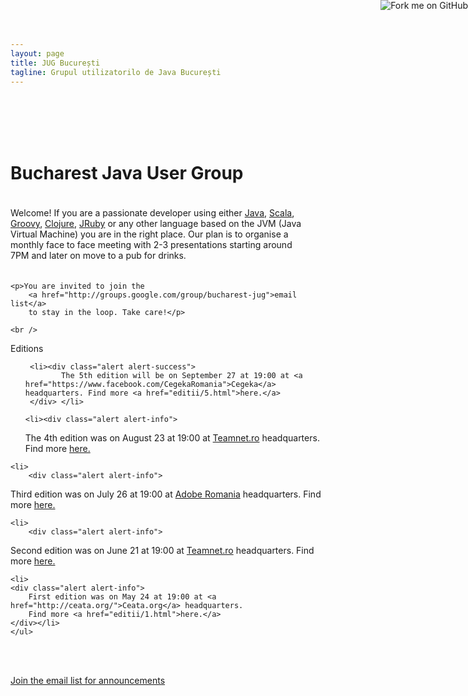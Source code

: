 ```yaml
---
layout: page
title: JUG București
tagline: Grupul utilizatorilo de Java București
---
```


<a href="https://github.com/bucharest-jug"><img style="position: absolute; top: 0; right: 0; border: 0;" src="https://s3.amazonaws.com/github/ribbons/forkme_right_red_aa0000.png" alt="Fork me on GitHub"></a>

  <div class="row">
  <br /><br /><br /><br />
  <div class="hero-unit">
    <h1>Bucharest Java User Group</h1>
    <p style="padding: 20px;padding-left: 0px;">Welcome! If you are a passionate developer using
    either <a href="http://www.java.com/en/">Java</a>, <a href="http://www.scala-lang.org/">Scala</a>,
    <a href="http://groovy.codehaus.org/">Groovy</a>,
    <a href="http://clojure.org/">Clojure</a>,
    <a href="http://jruby.org/">JRuby</a> or any other language based on the JVM (Java Virtual Machine)
    you are in the right place. Our plan is to organise a monthly face to face meeting
    with 2-3 presentations starting around 7PM and later on move to a pub for drinks.</p>

    <p>You are invited to join the
        <a href="http://groups.google.com/group/bucharest-jug">email list</a>
        to stay in the loop. Take care!</p>

    <br />
  <div id="editii" class="editii">
    <p>Editions</p>
    <ul class="unstyled">
    <!-- li><div class="alert alert-success">
    Do you want to be a speaker or host our next meeting? Send an email at <a href="mailto:hello@bjug.ro">hello@bjug.ro</a>.
    </div></li-->

     <li><div class="alert alert-success">
            The 5th edition will be on September 27 at 19:00 at <a href="https://www.facebook.com/CegekaRomania">Cegeka</a> headquarters. Find more <a href="editii/5.html">here.</a>
     </div> </li>

    <li><div class="alert alert-info">
The 4th edition was on August 23 at 19:00 at <a href="http://www.teamnet.ro/">Teamnet.ro</a> headquarters. Find more <a href="editii/4.html">here.</a>
    </div> </li>

    <li>
        <div class="alert alert-info">
Third edition was on July 26 at 19:00 at <a href="http://myadobe.ro/">Adobe Romania</a> headquarters. Find more <a href="editii/3.html">here.</a>
        </div>
    </li>

    <li>
        <div class="alert alert-info">
Second edition was on June 21 at 19:00 at
    <a href="http://www.teamnet.ro/">Teamnet.ro</a> headquarters. Find more
    <a href="editii/2.html">here.</a>
        </div>
    </li>

    <li>
    <div class="alert alert-info">
        First edition was on May 24 at 19:00 at <a href="http://ceata.org/">Ceata.org</a> headquarters.
        Find more <a href="editii/1.html">here.</a>
    </div></li>
    </ul>

  </div>
  <br /> <br />
  <p>
    <a href="http://groups.google.com/group/bucharest-jug" class="btn btn-primary btn-large">
        Join the email list for announcements
    </a>
  </p>
  </div>
  </div>